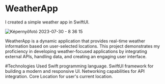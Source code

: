 # WeatherApp
I created a simple weather app in SwiftUI.

![Képernyőfotó 2023-07-30 - 8 36 15](https://github.com/kyletaylor94/WeatherApp/assets/113541369/c0f61ae6-06d6-40af-ad10-0a88c952126b)


WeatherApp is a dynamic application that provides real-time weather information based on user-selected locations.
This project demonstrates my proficiency in developing weather-focused applications by integrating external APIs, handling data,
and creating an engaging user interface.

#Technologies Used
Swift programming language.
SwiftUI framework for building a modern and responsive UI.
Networking capabilities for API integration.
Core Location for user's current location.
